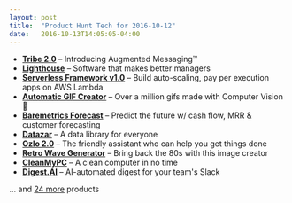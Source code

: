 ```yaml
---
layout: post
title:  "Product Hunt Tech for 2016-10-12"
date:   2016-10-13T14:05:05-04:00
---
```


* **[Tribe 2.0](https://www.producthunt.com/tech/tribe-2-0?utm_campaign=producthunt-api&utm_medium=api&utm_source=Application%3A+Daily+Digest+RSS+%28ID%3A+3202%29)** – Introducing Augmented Messaging™
* **[Lighthouse](https://www.producthunt.com/tech/lighthouse-5?utm_campaign=producthunt-api&utm_medium=api&utm_source=Application%3A+Daily+Digest+RSS+%28ID%3A+3202%29)** – Software that makes better managers
* **[Serverless Framework v1.0](https://www.producthunt.com/tech/serverless-framework-v1-0?utm_campaign=producthunt-api&utm_medium=api&utm_source=Application%3A+Daily+Digest+RSS+%28ID%3A+3202%29)** – Build auto-scaling, pay per execution apps on AWS Lambda
* **[Automatic GIF Creator](https://www.producthunt.com/tech/automatic-gif-creator?utm_campaign=producthunt-api&utm_medium=api&utm_source=Application%3A+Daily+Digest+RSS+%28ID%3A+3202%29)** – Over a million gifs made with Computer Vision 🤖
* **[Baremetrics Forecast](https://www.producthunt.com/tech/baremetrics-forecast?utm_campaign=producthunt-api&utm_medium=api&utm_source=Application%3A+Daily+Digest+RSS+%28ID%3A+3202%29)** – Predict the future w/ cash flow, MRR & customer forecasting
* **[Datazar](https://www.producthunt.com/tech/datazar?utm_campaign=producthunt-api&utm_medium=api&utm_source=Application%3A+Daily+Digest+RSS+%28ID%3A+3202%29)** – A data library for everyone
* **[Ozlo 2.0](https://www.producthunt.com/tech/ozlo-2-0?utm_campaign=producthunt-api&utm_medium=api&utm_source=Application%3A+Daily+Digest+RSS+%28ID%3A+3202%29)** – The friendly assistant who can help you get things done
* **[Retro Wave Generator](https://www.producthunt.com/tech/retro-wave-generator?utm_campaign=producthunt-api&utm_medium=api&utm_source=Application%3A+Daily+Digest+RSS+%28ID%3A+3202%29)** – Bring back the 80s with this image creator
* **[CleanMyPC](https://www.producthunt.com/tech/cleanmypc?utm_campaign=producthunt-api&utm_medium=api&utm_source=Application%3A+Daily+Digest+RSS+%28ID%3A+3202%29)** – A clean computer in no time
* **[Digest.AI](https://www.producthunt.com/tech/digest-ai?utm_campaign=producthunt-api&utm_medium=api&utm_source=Application%3A+Daily+Digest+RSS+%28ID%3A+3202%29)** – AI-automated digest for your team's Slack

… and [24 more](https://www.producthunt.com/tech) products